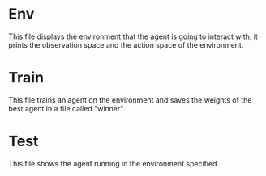 # Env

This file displays the environment that the agent is going to interact with; it prints the observation space and the action space of the environment.

# Train

This file trains an agent on the environment and saves the weights of the best agent in a file called "winner".

# Test

This file shows the agent running in the environment specified.
